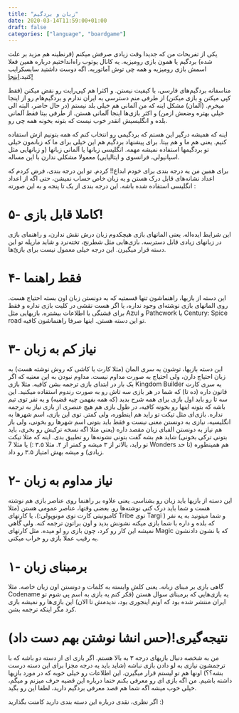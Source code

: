 ```yaml
---
title: "زبان و بردگیم"
date: 2020-03-14T11:59:00+01:00
draft: false
categories: ["language", "boardgame"]
---
```


یکی از تفریحات من که جدیدا وقت زیادی صرفش میکنم (قرنطینه هم مزید بر علت شده) بردگیم یا همون بازی رومیزیه. یه کانال یوتوب راه‌انداختیم درباره همین فعلا اسمش بازی رومیزیه و همه چی توش آماتوریه. اگه دوست داشتید سابسکرایب کنید.[اینجا!](https://www.youtube.com/channel/UCJL8t1gU39jjusk9TuXAJwQ) 

متاسفانه بردگیم‌های فارسی، با کیفیت نیستن. و اکثرا هم کپی‌رایت رو نقض میکنن (فقط کپی میکنن و بازی میکنن) از طرفی منم دسترسی به ایران ندارم و بردگیم‌هام رو از اینجا میخرم. (آلمان) مشکل اینه که من آلمانی هم خیلی بلد نیستم (در حال حاضر، البته الی خیلی بهتره وضعش ازمن) و اکثر بازی‌ها اینجا آلمانی هستن. از طرفی بیتا فقط آلمانی بلده و انگلیسیش انقدر خوب نیست که بتونه بخونه همه چی رو. 

اینه که همیشه درگیر این هستم که بردگیمی رو انتخاب کنم که همه بتونیم ازش استفاده کنیم. یعنی هم ما و هم بیتا. برای پیشنهاد بردگیم هم این خیلی برای ما که زبانمون خیلی تو بردگیمها استفاده نمیشه مهمه. انگلیسی زبانها یا آلمانی زبانها (و زبانهایی مثل اسپانیولی، فرانسوی و ایتالیایی) معمولا مشکلی ندارن با این مساله. 

برای همین من یه درجه بندی برای خودم ابداع!! کردم. تو این درجه بندی، فرض کردم که اعداد نشانه‌های قابل درک هستن و یه زبان خاص حساب نمیشن، حتی اگه از اعداد انگلیسی استفاده شده باشه. این درجه بندی از یک تا پنجه و به این صورته : 


۵- کاملا قابل بازی!
===

این شرایط ایده‌اله. یعنی المانهای بازی هیچکدوم زبان درش نقش ندارن، و راهنمای بازی در زبانهای زیادی قابل دسترسه. بازی‌هایی مثل شطرنج، تخته‌نرد و شاید مارپله تو این دسته قرار میگیرن. این درجه خیلی معمول نیست برای بازی‌ّها. 

۴- فقط راهنما 
===

این دسته از بازیها، راهنماشون تنها قسمتیه که به دونستن زبان اون بسته احتیاج هست. روی المانهای بازی نوشته‌ای وجود نداره، یا اگر هست نقشی در کلیت بازی نداره و فقط برای قشنگی یا اطلاعات بیشتره. بازیهایی مثل Azul و Pathcwork یا Century: Spice road تو این دسته هستن. اینها صرفا راهنماشون کافیه. 

۳- نیاز کم به زبان
===

این دسته بازیها، توشون یه سری المان (مثلا کارت یا کاشی که روش نوشته هست) به زبان احتیاج دارن، ولی احتیاج به صورت مداوم نیست. مداوم نبودن به این معنیه که اگر یک‌‌ بار در ابتدای بازی ترجمه بشن کافیه. مثلا بازی Kingdom Builder یه سری کارت قانون داره (ده تا) که شما در هر بازی سه تاش رو به صورت رندوم استفاده میکنید. این سه تا رو باید اول بازی برای همه شرح بدید (که همه بفهمن چیه قضیه) و یه نفر توی تیم باشه که بتونه اینها رو بخونه کافیه، در طول بازی هم هیچ عنصری از بازی نیاز به ترجمه نداره. بازی‌ای مثل تیکت تو راید هم اینطوره، ولی کمتر. توی این بازی، اسم شهرها به انگلیسیه، نیازی به دونستن معنی نیست و فقط باید بتونی اسم شهرها رو بخونی، ولی باز هم نیاز به دونستن الفبای زبان مقصد داره (یعنی مثلا اگه نسخه ترکیش رو بخری، باید بتونی ترکی بخونی) شاید هم بشه گفت بتونی نشونه‌ها رو تطبیق بدی. اینه که مثلا تیکت تو راید، بالاتر از ۳ میشه و کمتر از ۴. مثلا ۳.۵ :) یا مثلا 7 Wonders هم همینطوره (تا حد زیادی) و میشه بهش امتیاز ۳.۵ رو داد. 


۲- نیاز مداوم به زبان 
===

این دسته از بازیها باید زبان رو بشناسی. یعنی علاوه بر راهنما روی عناصر بازی هم نوشته هست و شما باید درک کنی نوشته‌ها رو. بعضی وقتها، عناصر عمومی هستن (مثلا کامیونیتی کارت توی مونوپولی:)، یا کارتهای Tribe توی Targi ) و شما میتونید به یه نفر که بلده و داره با شما بازی میکنه نشونش بدید و اون براتون ترجمه کنه. ولی گاهی نمیشه این کار رو کرد، چون بازی رو لو میده. مثل کارتهای Magic که با نشون دادنشون به رقیب عملا بازی رو خراب میکنی. 

۱- برمبنای زبان
===

گاهی بازی بر مبنای زبانه. یعنی کلش وابسته به کلمات و دونستن اون زبان خاصه. مثلا Codename یه بازی‌هایی که برمبنای سوال هستن (فکر کنم یه بازی به اسم پی شوم تو ایران منتشر شده بود که اونم اینجوری بود، ندیدمش تا الان) این بازی‌‌ها رو نمیشه بازی کرد مگر اینکه ترجمه بشن. 



نتیجه‌گیری!‌(حس انشا نوشتن بهم دست داد)
===

من به شخصه دنبال بازیهای درجه ۳ به بالا هستم. اگر بازی ای از دسته دو باشه که با ترجمشون نیازی به لو دادن بازی نباشه (شاید باید یه درجه مجزا برای این دسته درست بشه؟؟) اونها هم تو لیستم قرار میگیرن. این اطلاعات رو خیلی خوبه که در مورد بازیها داشته باشیم. من اگه بازی ای رو معرفی بکنم حتما درباره این قضیه حرف میزنم و میگم، خیلی خوب میشه اگه شما هم قصد معرفی بردگیم دارید، لطفا این رو بگید. 


اگر نظری، نقدی درباره این دسته بندی دارید کامنت بگذارید :)
